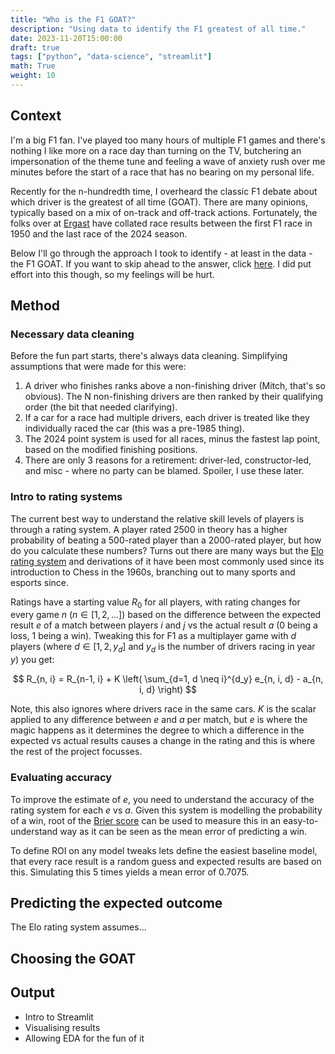 ```yaml
---
title: "Who is the F1 GOAT?"
description: "Using data to identify the F1 greatest of all time."
date: 2023-11-20T15:00:00
draft: true
tags: ["python", "data-science", "streamlit"]
math: True
weight: 10
---
```


## Context

I'm a big F1 fan. I've played too many hours of multiple F1 games and there's nothing I like more on a race day than turning on the TV, butchering an impersonation of the theme tune and feeling a wave of anxiety rush over me minutes before the start of a race that has no bearing on my personal life.

Recently for the n-hundredth time, I overheard the classic F1 debate about which driver is the greatest of all time (GOAT). There are many opinions, typically based on a mix of on-track and off-track actions. Fortunately, the folks over at [Ergast](https://ergast.com/mrd/) have collated race results between the first F1 race in 1950 and the last race of the 2024 season.

Below I'll go through the approach I took to identify - at least in the data - the F1 GOAT. If you want to skip ahead to the answer, click [here](https://f1-elo.streamlit.app/). I did put effort into this though, so my feelings will be hurt.

## Method

### Necessary data cleaning

Before the fun part starts, there's always data cleaning. Simplifying assumptions that were made for this were:

1. A driver who finishes ranks above a non-finishing driver (Mitch, that's so obvious). The N non-finishing drivers are then ranked by their qualifying order (the bit that needed clarifying).
2. If a car for a race had multiple drivers, each driver is treated like they individually raced the car (this was a pre-1985 thing).
3. The 2024 point system is used for all races, minus the fastest lap point, based on the modified finishing positions.
4. There are only 3 reasons for a retirement: driver-led, constructor-led, and misc - where no party can be blamed. Spoiler, I use these later.

### Intro to rating systems

The current best way to understand the relative skill levels of players is through a rating system. A player rated 2500 in theory has a higher probability of beating a 500-rated player than a 2000-rated player, but how do you calculate these numbers? Turns out there are many ways but the [Elo rating system](https://en.wikipedia.org/wiki/Elo_rating_system) and derivations of it have been most commonly used since its introduction to Chess in the 1960s, branching out to many sports and esports since.

Ratings have a starting value $R_0$ for all players, with rating changes for every game $n$ ($n \in [1, 2, ...]$) based on the difference between the expected result $e$ of a match between players $i$ and $j$ vs the actual result $a$ (0 being a loss, 1 being a win). Tweaking this for F1 as a multiplayer game with $d$ players (where $d \in [1, 2, y_d]$ and $y_d$ is the number of drivers racing in year $y$) you get:

$$
  R_{n, i} = R_{n-1, i} + K \left( \sum_{d=1, d \neq i}^{d_y} e_{n, i, d} - a_{n, i, d} \right)
$$

Note, this also ignores where drivers race in the same cars. $K$ is the scalar applied to any difference between $e$ and $a$ per match, but $e$ is where the magic happens as it determines the degree to which a difference in the expected vs actual results causes a change in the rating and this is where the rest of the project focusses.

### Evaluating accuracy

To improve the estimate of $e$, you need to understand the accuracy of the rating system for each $e$ vs $a$. Given this system is modelling the probability of a win, root of the [Brier score](https://en.wikipedia.org/wiki/Brier_score) can be used to measure this in an easy-to-understand way as it can be seen as the mean error of predicting a win.

To define ROI on any model tweaks lets define the easiest baseline model, that every race result is a random guess and expected results are based on this. Simulating this 5 times yields a mean error of 0.7075.

## Predicting the expected outcome

The Elo rating system assumes...

## Choosing the GOAT

## Output

- Intro to Streamlit
- Visualising results
- Allowing EDA for the fun of it
